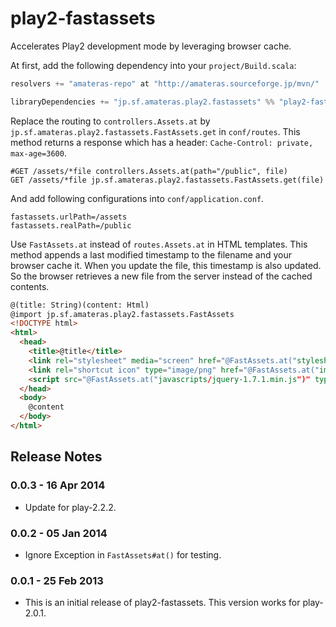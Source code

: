 play2-fastassets
================

Accelerates Play2 development mode by leveraging browser cache. 

At first, add the following dependency into your ```project/Build.scala```:

```scala
resolvers += "amateras-repo" at "http://amateras.sourceforge.jp/mvn/"

libraryDependencies += "jp.sf.amateras.play2.fastassets" %% "play2-fastassets" % "0.0.3"
```

Replace the routing to ```controllers.Assets.at``` by ```jp.sf.amateras.play2.fastassets.FastAssets.get``` in ```conf/routes```.
This method returns a response which has a header: ```Cache-Control: private, max-age=3600```.

```shell
#GET /assets/*file controllers.Assets.at(path="/public", file)
GET /assets/*file jp.sf.amateras.play2.fastassets.FastAssets.get(file)
```

And add following configurations into ```conf/application.conf```.

```shell
fastassets.urlPath=/assets
fastassets.realPath=/public
```

Use ```FastAssets.at``` instead of ```routes.Assets.at``` in HTML templates.
This method appends a last modified timestamp to the filename and your browser cache it.
When you update the file, this timestamp is also updated. 
So the browser retrieves a new file from the server instead of the cached contents.

```html
@(title: String)(content: Html)
@import jp.sf.amateras.play2.fastassets.FastAssets
<!DOCTYPE html>
<html>
  <head>
    <title>@title</title>
    <link rel="stylesheet" media="screen" href="@FastAssets.at("stylesheets/main.css")">
    <link rel="shortcut icon" type="image/png" href="@FastAssets.at("images/favicon.png")">
    <script src="@FastAssets.at("javascripts/jquery-1.7.1.min.js")" type="text/javascript"></script>
  </head>
  <body>
    @content
  </body>
</html>
```

Release Notes
--------
### 0.0.3 - 16 Apr 2014

* Update for play-2.2.2.

### 0.0.2 - 05 Jan 2014

* Ignore Exception in ```FastAssets#at()``` for testing.

### 0.0.1 - 25 Feb 2013

* This is an initial release of play2-fastassets. This version works for play-2.0.1.
